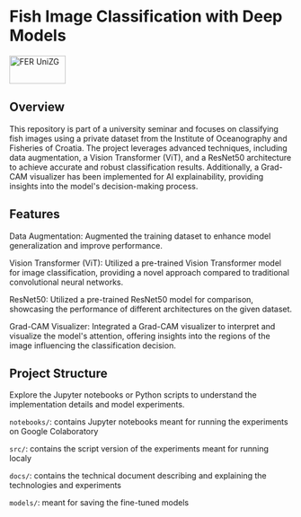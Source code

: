 # Fish Image Classification with Deep Models

<img alt="FER UniZG" src="https://github.com/rejsafranko/Fish-Image-Classification/blob/main/icon.jpg" height="50" width="100">

## Overview
This repository is part of a university seminar and focuses on classifying fish images using a private dataset from the Institute of Oceanography and Fisheries of Croatia. The project leverages advanced techniques, including data augmentation, a Vision Transformer (ViT), and a ResNet50 architecture to achieve accurate and robust classification results. Additionally, a Grad-CAM visualizer has been implemented for AI explainability, providing insights into the model's decision-making process.

## Features
Data Augmentation: Augmented the training dataset to enhance model generalization and improve performance.

Vision Transformer (ViT): Utilized a pre-trained Vision Transformer model for image classification, providing a novel approach compared to traditional convolutional neural networks.

ResNet50: Utilized a pre-trained ResNet50 model for comparison, showcasing the performance of different architectures on the given dataset.

Grad-CAM Visualizer: Integrated a Grad-CAM visualizer to interpret and visualize the model's attention, offering insights into the regions of the image influencing the classification decision.

## Project Structure

Explore the Jupyter notebooks or Python scripts to understand the implementation details and model experiments.

```notebooks/```: contains Jupyter notebooks meant for running the experiments on Google Colaboratory

```src/```: contains the script version of the experiments meant for running localy

```docs/```: contains the technical document describing and explaining the technologies and experiments

```models/```: meant for saving the fine-tuned models
